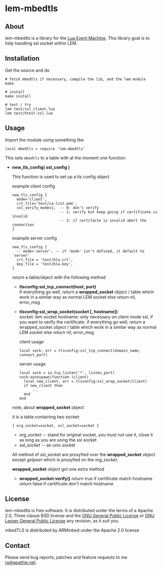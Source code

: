 lem-mbedtls
===========


About
-----

lem-mbedtls is a library for the [Lua Event Machine][lem].
This library goal is to help handling ssl socket within LEM.

[lem]: https://github.com/esmil/lem


Installation
------------

Get the source and do

    # fetch mbedtls if necessary, compile the lib, and the lem module
    make
    
    # install
    make install
    
    # test / try
    lem test/ssl_client.lua
    lem test/htest-ssl.lua

Usage
-----

Import the module using something like

    local mbedtls = require 'lem.mbedtls'

This sets `mbedtls` to a table with at the moment one function:

* __new_tls_config( ssl_config )__

  This function is used to set up a tls config object

  example client config

      new_tls_config {
        mode='client',
        crt_file='test/ca-list.pem',
        ssl_verify_mode=1,  -- 0: don't verify
                            -- 1: verify but keep going if certificate is invalid
                            -- 2: if certifacte is invalid abort the connection
      }

  example server config

      new_tls_config {
        -- mode='server', -- if 'mode' isn't defined, it default to 'server' 
        crt_file = 'test/bla.crt',
        key_file = 'test/bla.key',
      }

  *return* a table/object with the following method
    * __tlsconfig:ssl_tcp_connect(host, port)__   
      if everything go well,
        *return*  a __wrapped_socket__ object / table which work in a similar way as normal LEM socket
      else
        *return* nil, error_msg
      
    * __tlsconfig:ssl_wrap_socket(socket [, hostname])__   
      socket:  lem socket
      hostname: only necessary on client mode ssl, if you want to verify the certificate.
      if everything go well,
        *return* a wrapped_socket object / table which work in a similar way as normal LEM socket
      else
        *return* nil, error_msg

      client usage

          local sock, err = tlsconfig:ssl_tcp_connect(domain_name, connect_port)

      server usage

          local sock = io.tcp.listen('*', listen_port)
          sock:autospawn(function (client)
            local new_client, err = tlsconfig:ssl_wrap_socket(client)
            if new_client then
                ...
            end
          end


    note, about __wrapped_socket__ object
    
    it is a table containing two socket: 
    
      { org_socket=socket, ssl_socket=socket }

     * *org_socket* -- stand for original socket, you must not use it, close it as long as you are using the ssl socket
     * *ssl_socket* -- an unix socket

    All method of ssl_socket are proxyfied over the __wrapped_socket__ object except *getpeer* which is proxyfied on the *org_socket*.
    
    __wrapped_socket__ object got one extra method

    * __wrapped_socket:verify()__
      *return* true if certificate match hostname
      *return* false if certificate don't match hostname
    

License
-------

lem-mbedtls is free software. It is distributed under the terms of a Apache 2.0, Three clause BSD license and the [GNU General Public License][gpl] or [GNU Lesser General Public License][lgpl] any revision, as it suit you.

mbedTLS is distributed by ARMmbed under the Apache 2.0 license

[gpl]: http://www.fsf.org/licensing/licenses/gpl.html
[lgpl]: http://www.fsf.org/licensing/licenses/lgpl.html

Contact
-------

Please send bug reports, patches and feature requests to me <ra@apathie.net>.

